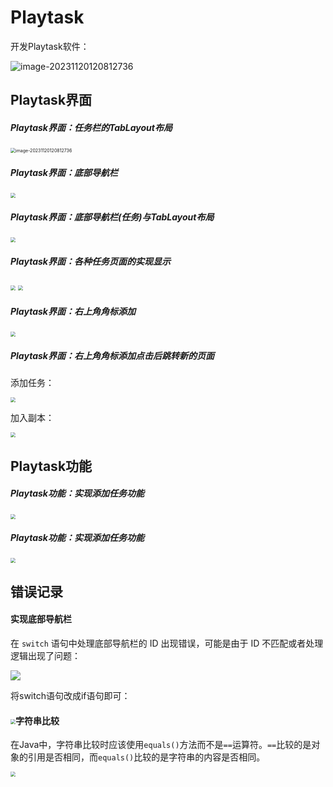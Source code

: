 # Playtask
开发Playtask软件：

![image-20231120120812736](image/1.jpg)

## Playtask界面

##### Playtask界面：任务栏的TabLayout布局

<img src="image/2.jpg" alt="image-20231120120812736" style="zoom:50%;" />

##### Playtask界面：底部导航栏

<img src="image/5.png" style="zoom:50%;" />

##### Playtask界面：底部导航栏(任务)与TabLayout布局

<img src="image/6.png" style="zoom:50%;" />

##### Playtask界面：各种任务页面的实现显示

<img src="image/7.png" style="zoom: 50%;" />

<img src="image/8.png" style="zoom:50%;" />

##### Playtask界面：右上角角标添加

<img src="image/9.png" style="zoom:50%;" />

##### Playtask界面：右上角角标添加点击后跳转新的页面

添加任务：

<img src="image/10.png" style="zoom:50%;" />

加入副本：

<img src="image/11.png" style="zoom:50%;" />

## Playtask功能

##### Playtask功能：实现添加任务功能

<img src="image/13.png" style="zoom:50%;" />

##### Playtask功能：实现添加任务功能

<img src="image/14.png" style="zoom:50%;" />



## 错误记录

#### **实现底部导航栏**

在 `switch` 语句中处理底部导航栏的 ID 出现错误，可能是由于 ID 不匹配或者处理逻辑出现了问题：

![](image/3.png)

将switch语句改成if语句即可：

#### <img src="image/4.jpg" style="zoom: 50%;" />字符串比较

在Java中，字符串比较时应该使用`equals()`方法而不是`==`运算符。`==`比较的是对象的引用是否相同，而`equals()`比较的是字符串的内容是否相同。

<img src="image/12.jpg" style="zoom: 50%;" />
